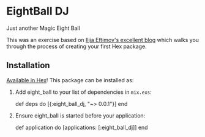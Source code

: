 # EightBall DJ

Just another Magic Eight Ball

This was an exercise based on [Ilija Eftimov's excellent blog](http://eftimov.net/writing-elixir-library/) which walks you through the process of creating your first Hex package.

## Installation

[Available in Hex](https://hex.pm/packages/eight_ball_dj)! This package can be installed as:

  1. Add eight_ball to your list of dependencies in `mix.exs`:

        def deps do
          [{:eight_ball_dj, "~> 0.0.1"}]
        end

  2. Ensure eight_ball is started before your application:

        def application do
          [applications: [:eight_ball_dj]]
        end
